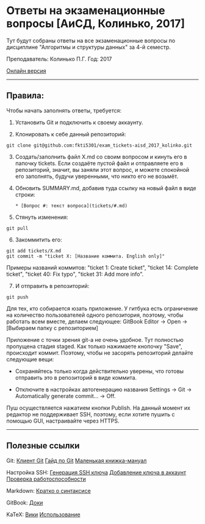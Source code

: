 # Ответы на экзаменационные вопросы [АиСД, Колинько, 2017]

Тут будут собраны ответы на все экзаменационные вопросы по дисциплине "Алгоритмы и структуры данных" за 4-й семестр.

Преподаватель: Колинько П.Г.
Год: 2017

[Онлайн версия](https://fkti5301.gitbooks.io/exam_tickets-aisd_2017_kolinko/content/)

---

## Правила:
Чтобы начать заполнять ответы, требуется:

1. Установить Git и подключить к своему аккаунту.

2. Клонировать к себе данный репозиторий:
```
git clone git@github.com:fkti5301/exam_tickets-aisd_2017_kolinko.git
```
3. Создать/заполнить файл X.md со своим вопросом и кинуть его в папочку tickets. Если создаёте пустой файл и отправляете его в репозиторий, значит, вы заняли этот вопрос, и можете спокойной его заполнять, будучи уверенными, что никто его не возьмёт.

4. Обновить SUMMARY.md, добавив туда ссылку на новый файл в виде строки:
   ```
   * [Вопрос #: текст вопроса](tickets/#.md)
   ```

5. Стянуть изменения:
```
git pull
```

6. Закоммитить его:
```
git add tickets/X.md
git commit -m "ticket X: [Название коммита. English only]"
```
   Примеры названий коммитов: "ticket 1: Create ticket", "ticket 14: Complete ticket", "ticket 40: Fix typo", "ticket 31: Add more info".

7. И отправить в репозиторий:
```
git push
```

Для тех, кто собирается юзать приложение. У гитбука есть ограничение на количество пользователей одного репозитория, поэтому, чтобы работать всем вместе, делаем следующее: GitBook Editor -> Open -> [Выбираем папку с репозиторием]

Приложение с точки зрения git-а не очень удобное. Тут полностью пропущена стадия staged. Как только нажимаете кнопочку "Save", происходит коммит. Поэтому, чтобы не засорять репозиторий делайте следующие вещи:

* Сохраняйтесь только когда действительно уверены, что готовы отправить это в репозиторий в виде коммита.

* Отключите в настройках автогенерацию названия Settings -> Git -> Automatically generate commit... -> Off.

Пуш осуществляется нажатием кнопки Publish. На данный момент их редактор не поддерживает SSH, поэтому, если хотите пушить с помощью GUI, настраивайте через HTTPS.

---

## Полезные ссылки
Git:
[Клиент Git](https://git-scm.com/download/win)
[Гайд по Git](https://githowto.com/create_a_project)
[Маленькая книжка-мануал](https://git-scm.com/book/ru/v1)

Настройка SSH:
[Генерация SSH ключа](https://help.github.com/articles/generating-a-new-ssh-key-and-adding-it-to-the-ssh-agent)
[Добавление ключа в аккаунт](https://help.github.com/articles/adding-a-new-ssh-key-to-your-github-account/)
[Проверка работоспособности](https://help.github.com/articles/testing-your-ssh-connection/)

Markdown:
[Кратко о синтаксисе](https://guides.github.com/pdfs/markdown-cheatsheet-online.pdf)

GitBook:
[Доки](https://gitbookio.gitbooks.io/documentation/content/index.html)

KaTeX:
[Вики](https://github.com/Khan/KaTeX/wiki)
[Использование](https://gitbookio.gitbooks.io/documentation/content/format/math.html)

